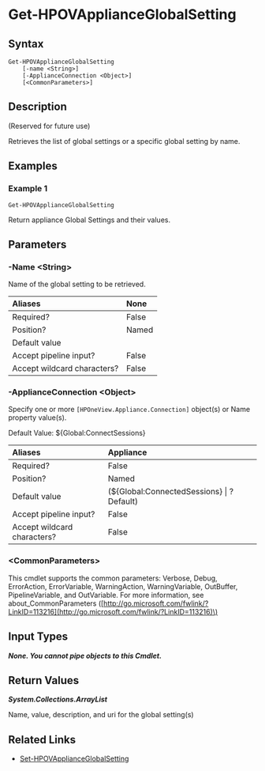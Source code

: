 ﻿---
description: (Reserved for future use) Retrieve appliance global settings.
---

# Get-HPOVApplianceGlobalSetting

## Syntax

```text
Get-HPOVApplianceGlobalSetting
    [-name <String>]
    [-ApplianceConnection <Object>]
    [<CommonParameters>]
```

## Description

(Reserved for future use)

Retrieves the list of global settings or a specific global setting by name.

## Examples

###  Example 1 

```text
Get-HPOVApplianceGlobalSetting
```

Return appliance Global Settings and their values.

## Parameters

### -Name &lt;String&gt;

Name of the global setting to be retrieved.

| Aliases | None |
| :--- | :--- |
| Required? | False |
| Position? | Named |
| Default value |  |
| Accept pipeline input? | False |
| Accept wildcard characters? | False |

### -ApplianceConnection &lt;Object&gt;

Specify one or more `[HPOneView.Appliance.Connection]` object(s) or Name property value(s).

Default Value: ${Global:ConnectSessions}

| Aliases | Appliance |
| :--- | :--- |
| Required? | False |
| Position? | Named |
| Default value | (${Global:ConnectedSessions} &vert; ? Default) |
| Accept pipeline input? | False |
| Accept wildcard characters? | False |

### &lt;CommonParameters&gt;

This cmdlet supports the common parameters: Verbose, Debug, ErrorAction, ErrorVariable, WarningAction, WarningVariable, OutBuffer, PipelineVariable, and OutVariable. For more information, see about\_CommonParameters \([http://go.microsoft.com/fwlink/?LinkID=113216](http://go.microsoft.com/fwlink/?LinkID=113216)\)

## Input Types

_**None.  You cannot pipe objects to this Cmdlet.**_

## Return Values

_**System.Collections.ArrayList**_

Name, value, description, and uri for the global setting(s)

## Related Links

* [Set-HPOVApplianceGlobalSetting](set-hpovapplianceglobalsetting.md)
